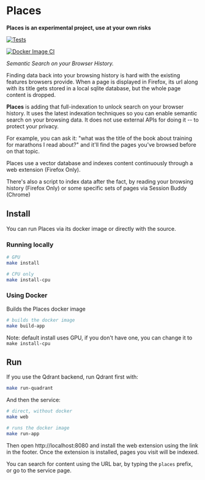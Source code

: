 # Places

**Places is an experimental project, use at your own risks**

[![Tests](https://github.com/myinternets/places/actions/workflows/test.yml/badge.svg?event=push)](https://github.com/myinternets/places/actions/workflows/ruff.yml)

[![Docker Image CI](https://github.com/myinternets/places/actions/workflows/docker-image.yml/badge.svg)](https://github.com/myinternets/places/actions/workflows/docker-image.yml)

_Semantic Search on your Browser History._

Finding data back into your browsing history is hard with the existing features browsers provide.
When a page is displayed in Firefox, its url along with its title gets stored in a local
sqlite database, but the whole page content is dropped.

**Places** is adding that full-indexation to unlock search on your browser history.
It uses the latest indexation techniques so you can enable semantic search on your browsing
data. It does not use external APIs for doing it -- to protect your privacy.

For example, you can ask it: "what was the title of the book about training for marathons I read about?"
and it'll find the pages you've browsed before on that topic.

Places use a vector database and indexes content continuously through a web extension (Firefox Only).

There's also a script to index data after the fact, by reading your browsing history (Firefox Only)
or some specific sets of pages via Session Buddy (Chrome)

## Install

You can run Places via its docker image or directly with the source.

### Running locally

```sh
# GPU
make install

# CPU only
make install-cpu
```

### Using Docker

Builds the Places docker image

```sh
# builds the docker image
make build-app
```

Note: default install uses GPU, if you don't have one, you can change it to `make install-cpu`

## Run

If you use the Qdrant backend, run Qdrant first with:

```sh
make run-quadrant
```

And then the service:

```sh
# direct, without docker
make web

# runs the docker image
make run-app
```

Then open http://localhost:8080 and install the web extension using the link in the footer.
Once the extension is installed, pages you visit will be indexed.

You can search for content using the URL bar, by typing the `places` prefix,
or go to the service page.
